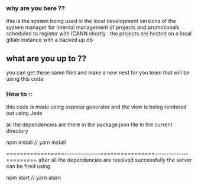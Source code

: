 ### why are you here ??
this is the system being used in the local development versions of the 
system manager for internal management of projects and promotionals scheduled to register with
ICANN shortly . the projects are hosted on a local gitlab instance with a backed up db 

## what are you up to ??

you can get these same files and make a new nest for you team that will be using this code 

### How to ::

this code is made using express generator and the view is being rendered out using Jade 

all the dependencies are there in the package.json file in the current directory

npm install // yarn install

=================---------------================--------------=========
after all the dependencies are resolved successfully the server can be fired using 

npm start  // yarn starn 